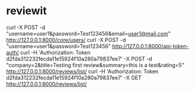 # reviewit

curl -X POST -d "username=user1&password=Test123456&email=user1@mail.com" http://127.0.0.1:8000/core/users/
curl -X POST -d "username=user1&password=Test123456" http://127.0.0.1:8000/api-token-auth/
curl -H 'Authorization: Token d2fda312232fecda11e15924f10a280a79837ee7' -X POST -d "company=2&title=Testing first review&summary=this is a test&rating=5" http://127.0.0.1:8000/reviews/list/
curl -H 'Authorization: Token d2fda312232fecda11e15924f10a280a79837ee7' -X GET http://127.0.0.1:8000/reviews/list/